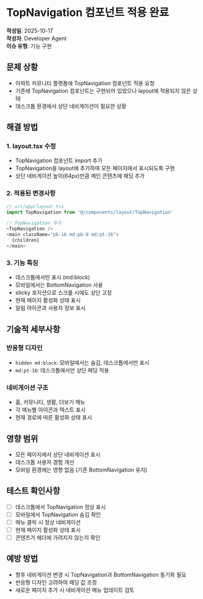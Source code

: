 # TopNavigation 컴포넌트 적용 완료

**작성일**: 2025-10-17  
**작성자**: Developer Agent  
**이슈 유형**: 기능 구현  

## 문제 상황
- 아파트 커뮤니티 플랫폼에 TopNavigation 컴포넌트 적용 요청
- 기존에 TopNavigation 컴포넌트는 구현되어 있었으나 layout에 적용되지 않은 상태
- 데스크톱 환경에서 상단 네비게이션이 필요한 상황

## 해결 방법

### 1. layout.tsx 수정
- TopNavigation 컴포넌트 import 추가
- TopNavigation을 layout에 추가하여 모든 페이지에서 표시되도록 구현
- 상단 네비게이션 높이(64px)만큼 메인 콘텐츠에 패딩 추가

### 2. 적용된 변경사항
```typescript
// src/app/layout.tsx
import TopNavigation from '@/components/layout/TopNavigation'

// TopNavigation 추가
<TopNavigation />
<main className="pb-16 md:pb-0 md:pt-16">
  {children}
</main>
```

### 3. 기능 특징
- 데스크톱에서만 표시 (md:block)
- 모바일에서는 BottomNavigation 사용
- sticky 포지션으로 스크롤 시에도 상단 고정
- 현재 페이지 활성화 상태 표시
- 알림 아이콘과 사용자 정보 표시

## 기술적 세부사항

### 반응형 디자인
- `hidden md:block`: 모바일에서는 숨김, 데스크톱에서만 표시
- `md:pt-16`: 데스크톱에서만 상단 패딩 적용

### 네비게이션 구조
- 홈, 커뮤니티, 생활, 더보기 메뉴
- 각 메뉴별 아이콘과 텍스트 표시
- 현재 경로에 따른 활성화 상태 표시

## 영향 범위
- 모든 페이지에서 상단 네비게이션 표시
- 데스크톱 사용자 경험 개선
- 모바일 환경에는 영향 없음 (기존 BottomNavigation 유지)

## 테스트 확인사항
- [ ] 데스크톱에서 TopNavigation 정상 표시
- [ ] 모바일에서 TopNavigation 숨김 확인
- [ ] 메뉴 클릭 시 정상 네비게이션
- [ ] 현재 페이지 활성화 상태 표시
- [ ] 콘텐츠가 헤더에 가려지지 않는지 확인

## 예방 방법
- 향후 네비게이션 변경 시 TopNavigation과 BottomNavigation 동기화 필요
- 반응형 디자인 고려하여 패딩 값 조정
- 새로운 페이지 추가 시 네비게이션 메뉴 업데이트 검토
